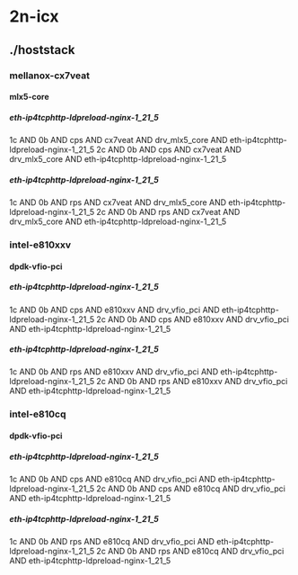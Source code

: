 # 2n-icx
## ./hoststack
### mellanox-cx7veat
#### mlx5-core
##### eth-ip4tcphttp-ldpreload-nginx-1_21_5
1c AND 0b AND cps AND cx7veat AND drv_mlx5_core AND eth-ip4tcphttp-ldpreload-nginx-1_21_5
2c AND 0b AND cps AND cx7veat AND drv_mlx5_core AND eth-ip4tcphttp-ldpreload-nginx-1_21_5
##### eth-ip4tcphttp-ldpreload-nginx-1_21_5
1c AND 0b AND rps AND cx7veat AND drv_mlx5_core AND eth-ip4tcphttp-ldpreload-nginx-1_21_5
2c AND 0b AND rps AND cx7veat AND drv_mlx5_core AND eth-ip4tcphttp-ldpreload-nginx-1_21_5
### intel-e810xxv
#### dpdk-vfio-pci
##### eth-ip4tcphttp-ldpreload-nginx-1_21_5
1c AND 0b AND cps AND e810xxv AND drv_vfio_pci AND eth-ip4tcphttp-ldpreload-nginx-1_21_5
2c AND 0b AND cps AND e810xxv AND drv_vfio_pci AND eth-ip4tcphttp-ldpreload-nginx-1_21_5
##### eth-ip4tcphttp-ldpreload-nginx-1_21_5
1c AND 0b AND rps AND e810xxv AND drv_vfio_pci AND eth-ip4tcphttp-ldpreload-nginx-1_21_5
2c AND 0b AND rps AND e810xxv AND drv_vfio_pci AND eth-ip4tcphttp-ldpreload-nginx-1_21_5
### intel-e810cq
#### dpdk-vfio-pci
##### eth-ip4tcphttp-ldpreload-nginx-1_21_5
1c AND 0b AND cps AND e810cq AND drv_vfio_pci AND eth-ip4tcphttp-ldpreload-nginx-1_21_5
2c AND 0b AND cps AND e810cq AND drv_vfio_pci AND eth-ip4tcphttp-ldpreload-nginx-1_21_5
##### eth-ip4tcphttp-ldpreload-nginx-1_21_5
1c AND 0b AND rps AND e810cq AND drv_vfio_pci AND eth-ip4tcphttp-ldpreload-nginx-1_21_5
2c AND 0b AND rps AND e810cq AND drv_vfio_pci AND eth-ip4tcphttp-ldpreload-nginx-1_21_5